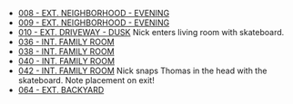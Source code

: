 * [008 - EXT. NEIGHBORHOOD - EVENING](008-EXT.Neighborhood-Evening.md)
* [009 - EXT. NEIGHBORHOOD - EVENING](009-EXT.Neighborhood-Evening.md)
* [010 - EXT. DRIVEWAY - DUSK](010-EXT.Driveway-Dusk--DEFERRED--.md)
Nick enters living room with skateboard.
* [036 - INT. FAMILY ROOM](036-INT.FamilyRoom.md)
* [038 - INT. FAMILY ROOM](038-INT.FamilyRoom.md)
* [040 - INT. FAMILY ROOM](040-INT.FamilyRoom.md)
* [042 - INT. FAMILY ROOM](042-INT.FamilyRoom.md)
Nick snaps Thomas in the head with the skateboard. Note placement on exit!
* [064 - EXT. BACKYARD](064-EXT.Backyard.md)
